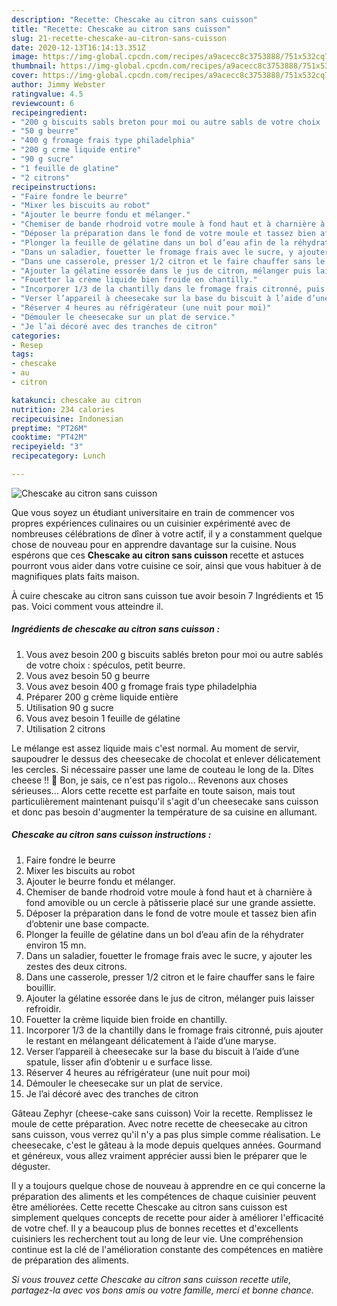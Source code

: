 ```yaml
---
description: "Recette: Chescake au citron sans cuisson"
title: "Recette: Chescake au citron sans cuisson"
slug: 21-recette-chescake-au-citron-sans-cuisson
date: 2020-12-13T16:14:13.351Z
image: https://img-global.cpcdn.com/recipes/a9acecc8c3753888/751x532cq70/chescake-au-citron-sans-cuisson-photo-principale-de-la-recette.jpg
thumbnail: https://img-global.cpcdn.com/recipes/a9acecc8c3753888/751x532cq70/chescake-au-citron-sans-cuisson-photo-principale-de-la-recette.jpg
cover: https://img-global.cpcdn.com/recipes/a9acecc8c3753888/751x532cq70/chescake-au-citron-sans-cuisson-photo-principale-de-la-recette.jpg
author: Jimmy Webster
ratingvalue: 4.5
reviewcount: 6
recipeingredient:
- "200 g biscuits sabls breton pour moi ou autre sabls de votre choix  spculos petit beurre"
- "50 g beurre"
- "400 g fromage frais type philadelphia"
- "200 g crme liquide entire"
- "90 g sucre"
- "1 feuille de glatine"
- "2 citrons"
recipeinstructions:
- "Faire fondre le beurre"
- "Mixer les biscuits au robot"
- "Ajouter le beurre fondu et mélanger."
- "Chemiser de bande rhodroid votre moule à fond haut et à charnière à fond amovible ou un cercle à pâtisserie placé sur une grande assiette."
- "Déposer la préparation dans le fond de votre moule et tassez bien afin d’obtenir une base compacte."
- "Plonger la feuille de gélatine dans un bol d’eau afin de la réhydrater environ 15 mn."
- "Dans un saladier, fouetter le fromage frais avec le sucre, y ajouter les zestes des deux citrons."
- "Dans une casserole, presser 1/2 citron et le faire chauffer sans le faire bouillir."
- "Ajouter la gélatine essorée dans le jus de citron, mélanger puis laisser refroidir."
- "Fouetter la crème liquide bien froide en chantilly."
- "Incorporer 1/3 de la chantilly dans le fromage frais citronné, puis ajouter le restant en mélangeant délicatement à l’aide d’une maryse."
- "Verser l’appareil à cheesecake sur la base du biscuit à l’aide d’une spatule, lisser afin d’obtenir u e surface lisse."
- "Réserver 4 heures au réfrigérateur (une nuit pour moi)"
- "Démouler le cheesecake sur un plat de service."
- "Je l’ai décoré avec des tranches de citron"
categories:
- Resep
tags:
- chescake
- au
- citron

katakunci: chescake au citron 
nutrition: 234 calories
recipecuisine: Indonesian
preptime: "PT26M"
cooktime: "PT42M"
recipeyield: "3"
recipecategory: Lunch

---
```



![Chescake au citron sans cuisson](https://img-global.cpcdn.com/recipes/a9acecc8c3753888/751x532cq70/chescake-au-citron-sans-cuisson-photo-principale-de-la-recette.jpg)

Que vous soyez un étudiant universitaire en train de commencer vos propres expériences culinaires ou un cuisinier expérimenté avec de nombreuses célébrations de dîner à votre actif, il y a constamment quelque chose de nouveau pour en apprendre davantage sur la cuisine. Nous espérons que ces <strong> Chescake au citron sans cuisson </strong> recette et astuces pourront vous aider dans votre cuisine ce soir, ainsi que vous habituer à de magnifiques plats faits maison.

<!--inarticleads1-->

À cuire chescake au citron sans cuisson tue avoir besoin 7 Ingrédients et 15 pas. Voici comment vous atteindre il.

##### Ingrédients de chescake au citron sans cuisson :

1. Vous avez besoin 200 g biscuits sablés breton pour moi ou autre sablés de votre choix : spéculos, petit beurre.
1. Vous avez besoin 50 g beurre
1. Vous avez besoin 400 g fromage frais type philadelphia
1. Préparer 200 g crème liquide entière
1. Utilisation 90 g sucre
1. Vous avez besoin 1 feuille de gélatine
1. Utilisation 2 citrons


Le mélange est assez liquide mais c&#39;est normal. Au moment de servir, saupoudrer le dessus des cheesecake de chocolat et enlever délicatement les cercles. Si nécessaire passer une lame de couteau le long de la. Dîtes cheese !! 🙂 Bon, je sais, ce n&#39;est pas rigolo… Revenons aux choses sérieuses… Alors cette recette est parfaite en toute saison, mais tout particulièrement maintenant puisqu&#39;il s&#39;agit d&#39;un cheesecake sans cuisson et donc pas besoin d&#39;augmenter la température de sa cuisine en allumant. 

<!--inarticleads2-->

##### Chescake au citron sans cuisson instructions :

1. Faire fondre le beurre
1. Mixer les biscuits au robot
1. Ajouter le beurre fondu et mélanger.
1. Chemiser de bande rhodroid votre moule à fond haut et à charnière à fond amovible ou un cercle à pâtisserie placé sur une grande assiette.
1. Déposer la préparation dans le fond de votre moule et tassez bien afin d’obtenir une base compacte.
1. Plonger la feuille de gélatine dans un bol d’eau afin de la réhydrater environ 15 mn.
1. Dans un saladier, fouetter le fromage frais avec le sucre, y ajouter les zestes des deux citrons.
1. Dans une casserole, presser 1/2 citron et le faire chauffer sans le faire bouillir.
1. Ajouter la gélatine essorée dans le jus de citron, mélanger puis laisser refroidir.
1. Fouetter la crème liquide bien froide en chantilly.
1. Incorporer 1/3 de la chantilly dans le fromage frais citronné, puis ajouter le restant en mélangeant délicatement à l’aide d’une maryse.
1. Verser l’appareil à cheesecake sur la base du biscuit à l’aide d’une spatule, lisser afin d’obtenir u e surface lisse.
1. Réserver 4 heures au réfrigérateur (une nuit pour moi)
1. Démouler le cheesecake sur un plat de service.
1. Je l’ai décoré avec des tranches de citron


Gâteau Zephyr (cheese-cake sans cuisson) Voir la recette. Remplissez le moule de cette préparation. Avec notre recette de cheesecake au citron sans cuisson, vous verrez qu&#39;il n&#39;y a pas plus simple comme réalisation. Le cheesecake, c&#39;est le gâteau à la mode depuis quelques années. Gourmand et généreux, vous allez vraiment apprécier aussi bien le préparer que le déguster. 

<!--inarticleads1-->

<p>
Il y a toujours quelque chose de nouveau à apprendre en ce qui concerne la préparation des aliments et les compétences de chaque cuisinier peuvent être améliorées. Cette recette Chescake au citron sans cuisson est simplement quelques concepts de recette pour aider à améliorer l'efficacité de votre chef. Il y a beaucoup plus de bonnes recettes et d'excellents cuisiniers les recherchent tout au long de leur vie. Une compréhension continue est la clé de l'amélioration constante des compétences en matière de préparation des aliments.
</p>

<p>
<i>Si vous trouvez cette Chescake au citron sans cuisson recette utile, partagez-la avec vos bons amis ou votre famille, merci et bonne chance.</i>
</p>
